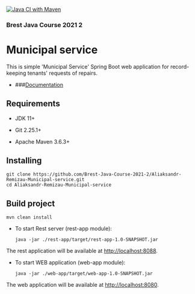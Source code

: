 [![Java CI with Maven](https://github.com/Brest-Java-Course-2021-2/Aliaksandr-Remizau-Municipal-service/actions/workflows/maven.yml/badge.svg)](https://github.com/Brest-Java-Course-2021-2/Aliaksandr-Remizau-Municipal-service/actions/workflows/maven.yml)
### Brest Java Course 2021 2

# Municipal service

This is simple 'Municipal Service' Spring Boot web application for record-keeping tenants' requests of repairs.

* ###[Documentation](documentation/MunicipalService-specification(ENG).md)
## Requirements

* JDK 11+

* Git 2.25.1+

* Apache Maven 3.6.3+

## Installing

    git clone https://github.com/Brest-Java-Course-2021-2/Aliaksandr-Remizau-Municipal-service.git
    cd Aliaksandr-Remizau-Municipal-service


## Build project

    mvn clean install

* To start Rest server (rest-app module):

      java -jar ./rest-app/target/rest-app-1.0-SNAPSHOT.jar

The rest application will be available at [http://localhost:8088](http://localhost:8088).


* To start WEB application (web-app module):

      java -jar ./web-app/target/web-app-1.0-SNAPSHOT.jar

The web application will be available at [http://localhost:8080](http://localhost:8080).